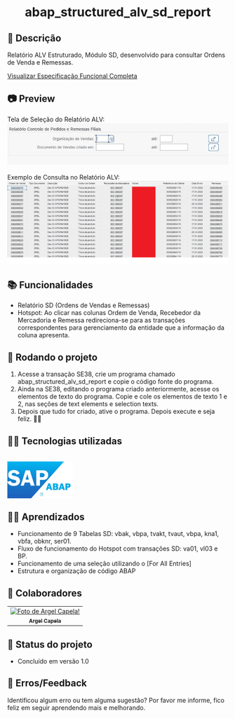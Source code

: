 <h1 align="center"> abap_structured_alv_sd_report </h1>

## 📃 Descrição
Relatório ALV Estruturado, Módulo SD, desenvolvido para consultar Ordens de Venda e Remessas.

<a href=".readme/spec.md">Visualizar Especificação Funcional Completa</a>

## 📷 Preview
Tela de Seleção do Relatório ALV:<br><img src=".readme/tela_de_selecao.png" alt="Tela de Seleção Relatório ALV" width="600px">
<br><br>
Exemplo de Consulta no Relatório ALV:<br><img src=".readme/relatorio_alv_exemplo1.png" alt="Tela de Seleção Relatório ALV" width="600px">

## 📚 Funcionalidades
* Relatório SD (Ordens de Vendas e Remessas)
* Hotspot: Ao clicar nas colunas Ordem de Venda, Recebedor da Mercadoria e Remessa redireciona-se para as transações correspondentes para gerenciamento da entidade que a informação da coluna apresenta.

## 🚀 Rodando o projeto


1) Acesse a transação SE38, crie um programa chamado abap_structured_alv_sd_report e copie o código fonte do programa.
2) Ainda na SE38, editando o programa criado anteriormente, acesse os elementos de texto do programa. Copie e cole os elementos de texto 1 e 2, nas seções de text elements e selection texts.
4) Depois que tudo for criado, ative o programa. Depois execute e seja feliz. 🙏😁

## 🧑‍💻 Tecnologias utilizadas
<div style="display: inline_block"><br>
    <img src="./.readme/abap_logo.webp" align="center" alt="abap logo" width="150" src="">
</div>

## 🧑‍🏫 Aprendizados
* Funcionamento de 9 Tabelas SD: vbak, vbpa, tvakt, tvaut, vbpa, kna1, vbfa, obknr, ser01.
* Fluxo de funcionamento do Hotspot com transações SD: va01, vl03 e BP.
* Funcionamento de uma seleção utilizando o [For All Entries]
* Estrutura e organização de código ABAP


## 🤝 Colaboradores
<table>
  <tr>
    <td align="center">
      <a href="http://github.com/argelcapela">
        <img src="https://avatars.githubusercontent.com/u/79276276?s=400&u=055b803f4708d59eaf50208ba601f85844125757&v=4" width="100px;" alt="Foto de Argel Capela!"/><br>
        <sub>
          <b>Argel Capela</b>
        </sub>
      </a>
    </td>
  </tr>
</table>

## 🎯 Status do projeto
* Concluído em versão 1.0

## 🦟 Erros/Feedback
Identificou algum erro ou tem alguma sugestão? Por favor me informe, fico feliz em seguir aprendendo mais e melhorando.
